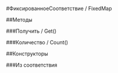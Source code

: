 
#ФиксированноеСоответствие / FixedMap

##Методы
    
###Получить / Get()
    
###Количество / Count()
    
##Конструкторы

  
###Из соответствия